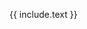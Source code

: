 <span class="text-{{ include.color }} underline {{ include.extra_class }}">{{ include.text }}</span>